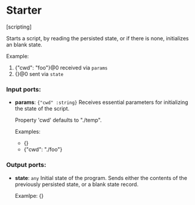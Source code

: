 # Starter

[scripting]

Starts a script, by reading the persisted state, or if there is none, initializes an blank state.

Example:
1. {"cwd": "foo"}@0 received via `params`
2. {}@0 sent via `state`

### Input ports:

* __params__: `{"cwd" :string}`
    Receives essential parameters for initializing the state of the script.
    
    Property 'cwd' defaults to "./temp".
    
    Examples:
    * {}
    * {"cwd": "./foo"}



### Output ports:

* __state__: `any`
    Initial state of the program. Sends either the contents of the previously persisted state, or a blank state record.
    
    Examlpe: {}




